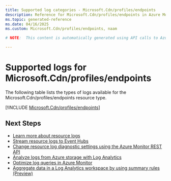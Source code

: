 ```yaml
---
title: Supported log categories - Microsoft.Cdn/profiles/endpoints
description: Reference for Microsoft.Cdn/profiles/endpoints in Azure Monitor Logs.
ms.topic: generated-reference
ms.date: 04/16/2025
ms.custom: Microsoft.Cdn/profiles/endpoints, naam

# NOTE:  This content is automatically generated using API calls to Azure. Any edits made on these files will be overwritten in the next run of the script. 

---
```





# Supported logs for Microsoft.Cdn/profiles/endpoints  
The following table lists the types of logs available for the Microsoft.Cdn/profiles/endpoints resource type.
  

  
[!INCLUDE [Microsoft.Cdn/profiles/endpoints](~/reusable-content/ce-skilling/azure/includes/azure-monitor/reference/logs/microsoft-cdn-profiles-endpoints-logs-include.md)]  
  

## Next Steps

* [Learn more about resource logs](/azure/azure-monitor/essentials/platform-logs-overview)
* [Stream resource logs to Event Hubs](/azure/azure-monitor/essentials/resource-logs#send-to-azure-event-hubs)
* [Change resource log diagnostic settings using the Azure Monitor REST API](/rest/api/monitor/diagnosticsettings)
* [Analyze logs from Azure storage with Log Analytics](/azure/azure-monitor/essentials/resource-logs#send-to-log-analytics-workspace)
* [Optimize log queries in Azure Monitor](/azure/azure-monitor/logs/query-optimization)
* [Aggregate data in a Log Analytics workspace by using summary rules (Preview)](/azure/azure-monitor/logs/summary-rules)